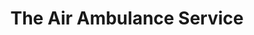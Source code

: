 ---
title: "The Air Ambulance Service"
url: /daventry/the-air-ambulance-service/
shop: Gebrauchtwaren
---